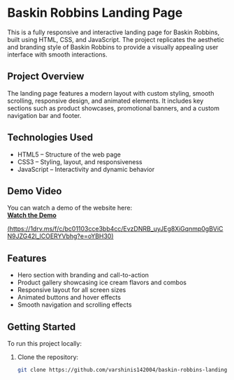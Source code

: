 # Baskin Robbins Landing Page

This is a fully responsive and interactive landing page for Baskin Robbins, built using HTML, CSS, and JavaScript. The project replicates the aesthetic and branding style of Baskin Robbins to provide a visually appealing user interface with smooth interactions.

## Project Overview

The landing page features a modern layout with custom styling, smooth scrolling, responsive design, and animated elements. It includes key sections such as product showcases, promotional banners, and a custom navigation bar and footer.

## Technologies Used

- HTML5 – Structure of the web page
- CSS3 – Styling, layout, and responsiveness
- JavaScript – Interactivity and dynamic behavior

## Demo Video

You can watch a demo of the website here:  
**[Watch the Demo](#)**  


[(https://1drv.ms/f/c/bc01103cce3bb4cc/EvzDNRB_uyJEg8XiGqnmp0gBViCN9JZG42l_lCOERYVbhg?e=oYBH30)](https://drive.google.com/drive/folders/1PDWfE8thkV02_N0oyIx-mN2AWN74C2oE?usp=sharing)

## Features

- Hero section with branding and call-to-action
- Product gallery showcasing ice cream flavors and combos
- Responsive layout for all screen sizes
- Animated buttons and hover effects
- Smooth navigation and scrolling effects

## Getting Started

To run this project locally:

1. Clone the repository:
   ```bash
   git clone https://github.com/varshinis142004/baskin-robbins-landing-page.git


